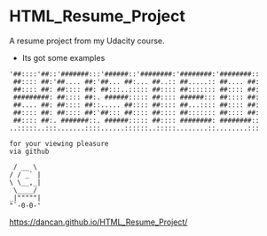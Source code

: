 # HTML_Resume_Project
A resume project from my Udacity course.

* Its got some examples

```
'##::::'##::'#######:::'######::'########:'########:'########::
 ##:::: ##:'##.... ##:'##... ##:... ##..:: ##.....:: ##.... ##:
 ##:::: ##: ##:::: ##: ##:::..::::: ##:::: ##::::::: ##:::: ##:
 #########: ##:::: ##:. ######::::: ##:::: ######::: ##:::: ##:
 ##.... ##: ##:::: ##::..... ##:::: ##:::: ##...:::: ##:::: ##:
 ##:::: ##: ##:::: ##:'##::: ##:::: ##:::: ##::::::: ##:::: ##:
 ##:::: ##:. #######::. ######::::: ##:::: ########: ########::
..:::::..:::.......::::......::::::..:::::........::........:::

for your viewing pleasure
via github

 / __ \
/ / _` |
\ \__,_|
 \____/
_|"""""|
"`-0-0-'
```
https://dancan.github.io/HTML_Resume_Project/
